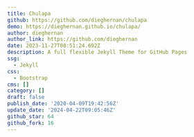 ```yaml
---
title: Chulapa
github: https://github.com/dieghernan/chulapa
demo: https://dieghernan.github.io/chulapa/
author: dieghernan
author_link: https://github.com/dieghernan
date: 2023-11-27T08:51:24.692Z
description: A full flexible Jekyll Theme for GitHub Pages
ssg:
  - Jekyll
css:
  - Bootstrap
cms: []
category: []
draft: false
publish_date: '2020-04-09T19:42:56Z'
update_date: '2024-04-22T09:05:46Z'
github_star: 64
github_fork: 16
---
```

